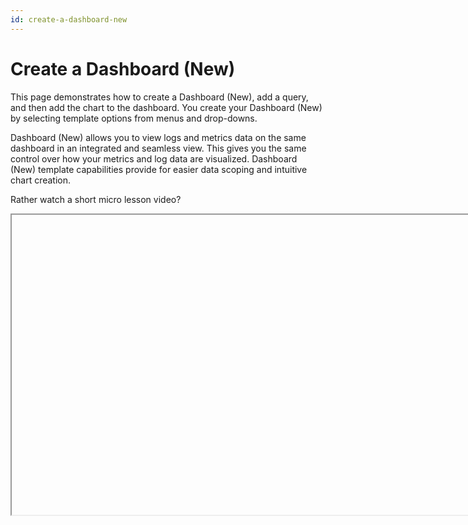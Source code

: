 ```yaml
---
id: create-a-dashboard-new
---
```


# Create a Dashboard (New)

This page demonstrates how to create a Dashboard (New), add a query, and then add the chart to the dashboard. You create your Dashboard (New) by selecting template options from menus and drop-downs.

Dashboard (New) allows you to view logs and metrics data on the same dashboard in an integrated and seamless view. This gives you the same control over how your metrics and log data are visualized. Dashboard (New) template capabilities provide for easier data scoping and intuitive chart creation.

Rather watch a short micro lesson video?

<Iframe url="https://www.youtube.com/embed/A-O_E-NbxN8"
        width="854px"
        height="480px"
        id="myId"
        className="video-container"
        display="initial"
        position="relative"
        allow="accelerometer; autoplay=1; clipboard-write; encrypted-media; gyroscope; picture-in-picture" 
        allowfullscreen
        />


## Dashboard Auto-Save

When you rename or add a panel to a dashboard it is automatically saved in your Sumo Logic Personal folder. Likewise, ongoing changes and additions to the dashboard are saved. This ensures the integrity of your work and prevents any loss due to unforeseen interruptions or outages.

## Create a Dashboard (New)

In this step, you create a Dashboard (New), to which you will add panels and customize charts in later steps. You can use the **+ New** button or create a Dashboard (New) directly from the Log Search and Metrics pages.

To create a Dashboard (New) with the **+ New** button, do the following:

1. On the Home page, click **+ New**.  
    
    ![DataDojo_New_Dashboard.png](/img/dashboards-new/create-dashboard-new/DataDojo_New_Dashboard.png)

1. Select **Dashboard (New)** from the drop-down list.  
    
    ![new dashboard from new button.png](/img/dashboards-new/create-dashboard-new/new-dashboard-from-new-button.png)

1. Select the Dashboard text field at the top of the window and enter a unique name for your new dashboard.  
    
    ![Dashboard name.png](/img/dashboards-new/create-dashboard-new/Dashboard-name.png)

### Add a panel  

Now that you have created a new Dashboard (New), you can populate it with panels that visually display your data. This task shows you how to add a panel to your new dashboard and customize the display.

To add a panel to a new Dashboard (New), do the following:

1. Select a panel type by clicking the icon. See [choosing a panel type](./panels.md) for details.

    ![panel types.png](/img/dashboards-new/create-dashboard-new/panel-types.png)

1. You are prompted to provide a query.

## Add queries

You can create Log and Metric queries on the same panel.

<Tabs
  className="unique-tabs"
  defaultValue="log"
  values={[
    {label: 'Log Query', value: 'log'},
    {label: 'Metrics Query', value: 'metrics'},
    {label: 'Multiple Query', value: 'multiple'},
  ]}>

<TabItem value="log">

Enter your aggregate [search query] (../../05Search/Search-Query-Language.md "Search Query Language")
in the input field and press enter. A few important things to note are:

* Only search results that have been aggregated using a group or aggregate operator can be charted. See [Group or Aggregate Operators ] (../../05Search/Search-Query-Language/aaGroup.md "https://help.sumologic.com/Search/Search_Query_Language/aaGroup")for a list. 
* By default, the query builder is set to **Logs**. 
* Joining log queries in a separate query is not supported.

![Add log query.png](/img/dashboards-new/create-dashboard-new/Add-log-query.png)

</TabItem>
<TabItem value="metrics">

Click the left-most dropdown option and select **Metrics**. You should be familiar with the basics of creating [metrics queries and alerts] (../../Metrics/Metric-Queries-and-Alerts.md "Metric Queries and Alerts") to ensure successful results. By default, the query builder is set to **Logs**.

![Metrics selection for query builder.png](/img/dashboards-new/create-dashboard-new/Metrics-selection-for-query-builder.png)

To create a metrics query utilize the [Metrics Explorer Metrics/Metric-Queries-and-Alerts/00Metrics_Explorer.md "Metric Query Builder").

</TabItem>
<TabItem value="multiple">

To add another query to a panel click the plus **+** icon on the last query row. Each query is assigned a letter for reference.

![add query.png](/img/dashboards-new/create-dashboard-new/add-query.png)

</TabItem>
</Tabs>

## Modify Chart

You can customize a chart on a dashboard panel in a variety of ways. To include changing the chart type to analyze the data in another format. See [Modify a Chart](./panels/modify-chart.md) for
details on all the available options.

## Add to Dashboard

Click the **Add to Dashboard** button on the top right of the window to add the panel to your dashboard.  

![Add to Dashboard button.png](/img/dashboards-new/create-dashboard-new/Add-to-Dashboard-button.png)

That's it, start using your Dashboard (New).  
  
## Delete a Panel

You can delete a panel that you no longer need.

1. Go to the Dashboard (New) in Sumo Logic that has the panel you want to delete.
1. Hover the cursor over the **Details** icon to display the pop-up menu.  
      
    ![details option.png](/img/dashboards-new/panels/delete-panel/details-option.png)

1. Select **Delete**.  
      
    ![delete a panel.png](/img/dashboards-new/panels/delete-panel/delete-a-panel.png)

## Log Search page

To create a Dashboard (New) from the [Log Search page] (../../05Search/Get-Started-with-Search/how-to-use-search-page.md "How to Use the Search Page"):

1. From the Log Search page click the **Add to Dashboard** button on the Aggregates tab after running your aggregate query you want to add to a Dashboard (New) panel.  

    ![Add to dashboard new logs.png](/img/dashboards-new/create-dashboard-new/Add-to-dashboard-new-logs.png)

1. In the **Add Panel to Dashboard** window provide a **Panel Title** and a name for the **Dashboard**. Once the name is entered you will have an option to select **Create New Dashboard** with your name. Select that option.  
    
    ![Enter dashboard new name logs.png](/img/dashboards-new/create-dashboard-new/Enter-dashboard-new-name-logs.png)

1. In the updated window toggle the **Create as Dashboard (New)** option.  

    ![Create new dashboard new from search page.png](/img/dashboards-new/create-dashboard-new/Create-new-dashboard-new-from-search-page.png)

1. Click **Add** and your new Dashboard (New) is created.

## Metrics page

To create a Dashboard (New) from the [Metrics page] (../../Metrics/Metric-Queries-and-Alerts/11Metrics-Queries.md "https://help.sumologic.com/Metrics/Metric-Queries-and-Alerts/01Metrics-Queries"):

1. From the Metrics page click the **Add to Dashboard** button on the [Metrics Explorer] (../../Metrics/Metric-Queries-and-Alerts/00Metrics_Explorer.md "Metric Query Builder").  
    
    ![metrics explorer add to dashboard.png](/img/dashboards-new/create-dashboard-new/metrics-explorer-add-to-dashboard.png)

1. In the **Add Panel to Dashboard** window provide a **Panel Title** and a name for the **Dashboard**. Once the name is entered you will have an option to select **Create New Dashboard** with your name. Select that option.  
    
    ![Enter dashboard new name logs.png](/img/dashboards-new/create-dashboard-new/Enter-dashboard-new-name-logs.png)

1. In the updated window toggle the **Create as Dashboard (New)** option.  
    
    ![Create new dashboard new from search page.png](/img/dashboards-new/create-dashboard-new/Create-new-dashboard-new-from-search-page.png)

1. Click **Add** and your new Dashboard (New) is created.


import Iframe from 'react-iframe';
import Tabs from '@theme/Tabs';
import TabItem from '@theme/TabItem';